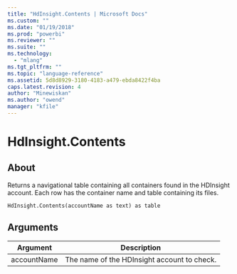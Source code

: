 ```yaml
---
title: "HdInsight.Contents | Microsoft Docs"
ms.custom: ""
ms.date: "01/19/2018"
ms.prod: "powerbi"
ms.reviewer: ""
ms.suite: ""
ms.technology: 
  - "mlang"
ms.tgt_pltfrm: ""
ms.topic: "language-reference"
ms.assetid: 5d8d8929-3180-4183-a479-ebda8422f4ba
caps.latest.revision: 4
author: "Minewiskan"
ms.author: "owend"
manager: "kfile"
---
```

# HdInsight.Contents

  
## About  
Returns a navigational table containing all containers found in the HDInsight account. Each row has the container name and table containing its files.  
  
```  
HdInsight.Contents(accountName as text) as table  
```  
  
## Arguments  
  
|Argument|Description|  
|------------|---------------|  
|accountName|The name of the HDInsight account to check.|  
  

